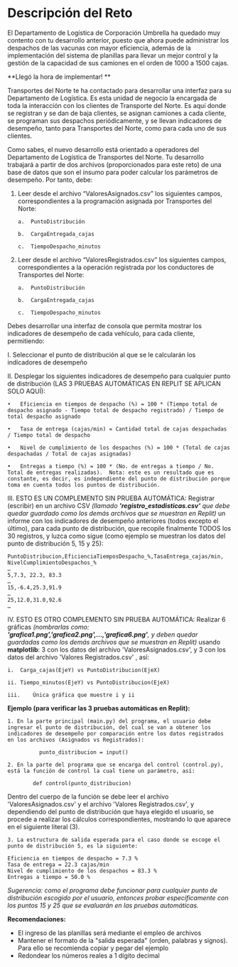 # Descripción del Reto

El Departamento de Logística de Corporación Umbrella ha quedado muy contento con tu desarrollo anterior, puesto que ahora puede administrar los despachos de las vacunas con mayor eficiencia, además de la implementación del sistema de planillas para llevar un mejor control y la gestión de la capacidad de sus camiones en el orden de 1000 a 1500 cajas.

**Llegó la hora de implementar! **

Transportes del Norte te ha contactado para desarrollar una interfaz para su Departamento de Logística. Es esta unidad de negocio la encargada de toda la interacción con los clientes de Transporte del Norte. Es aquí donde se registran y se dan de baja clientes, se asignan camiones a cada cliente, se programan sus despachos periódicamente, y se llevan indicadores de desempeño, tanto para Transportes del Norte, como para cada uno de sus clientes.

Como sabes, el nuevo desarrollo está orientado a operadores del Departamento de Logística de Transportes del Norte. Tu desarrollo trabajará a partir de dos archivos (proporcionados para este reto) de una base de datos que son el insumo para poder calcular los parámetros de desempeño. Por tanto, debe:

1.	Leer desde el archivo “ValoresAsignados.csv” los siguientes campos, correspondientes a la programación asignada por Transportes del Norte:

        a.	PuntoDistribución

        b.	CargaEntregada_cajas

        c.	TiempoDespacho_minutos

2.	Leer desde el archivo “ValoresRegistrados.csv” los siguientes campos, correspondientes a la operación registrada por los conductores de Transportes del Norte:

        a.	PuntoDistribución

        b.	CargaEntregada_cajas

        c.	TiempoDespacho_minutos

Debes desarrollar una interfaz de consola que permita mostrar los indicadores de desempeño de cada vehículo, para cada cliente, permitiendo:

  I.	Seleccionar el punto de distribución al que se le calcularán los indicadores de desempeño

  II.	Desplegar los siguientes indicadores de desempeño para cualquier punto de distribución (LAS 3 PRUEBAS AUTOMÁTICAS EN REPLIT SE APLICAN SOLO AQUÍ):
  
    •	Eficiencia en tiempos de despacho (%) = 100 * (Tiempo total de despacho asignado - Tiempo total de despacho registrado) / Tiempo de total despacho asignado 

    •	Tasa de entrega (cajas/min) = Cantidad total de cajas despachadas / Tiempo total de despacho

    •	Nivel de cumplimiento de los despachos (%) = 100 * (Total de cajas despachadas / Total de cajas asignadas) 

    •	Entregas a tiempo (%) = 100 * (No. de entregas a tiempo / No. Total de entregas realizadas).  Nota: este es un resultado que es constante, es decir, es independiente del punto de distribución porque toma en cuenta todos los puntos de distribución.

  III.	ESTO ES UN COMPLEMENTO SIN PRUEBA AUTOMÁTICA: Registrar (escribir) en un archivo CSV *(llamado **'registro_estadisticas.csv'** que debe quedar guardado como los demás archivos que se muestran en Replit)* un informe con los indicadores de desempeño anteriores (todos excepto el último), para cada punto de distribución, que recopile finalmente TODOS los 30 registros, y luzca como sigue (como ejemplo se muestran los datos del punto de distribución 5, 15 y 25):

    PuntoDistribucion,EficienciaTiemposDespacho_%,TasaEntrega_cajas/min, NivelCumplimientoDespachos_%
    …
    5,7.3, 22.3, 83.3
    …
    15,-6.4,25.3,91.9
    …
    25,12.0,31.0,92.6
    …

  IV.	ESTO ES OTRO  COMPLEMENTO SIN PRUEBA AUTOMÁTICA: Realizar 6 gráficas *(nombrarlas como: **'grafica1.png','grafica2.png',...,'grafica6.png'**, y deben quedar guardadas como los demás archivos que se muestran en Replit)* usando **matplotlib**: 3 con los datos del archivo 'ValoresAsignados.csv', y 3 con los datos del archivo 'Valores Registrados.csv' , así:

    i.	Carga_cajas(EjeY) vs PuntoDistribucion(EjeX)

    ii.	Tiempo_minutos(EjeY) vs PuntoDistribucion(EjeX)
    
    iii.	Única gráfica que muestre i y ii 

**Ejemplo (para verificar las 3 pruebas automáticas en Replit):**

    1. En la parte principal (main.py) del programa, el usuario debe ingresar el punto de distribución, del cual se van a obtener los indicadores de desempeño por comparación entre los datos registrados en los archivos (Asignados vs Registrados):

              punto_distribucion = input()  

    2. En la parte del programa que se encarga del control (control.py), está la función de control la cual tiene un parámetro, así:

            def control(punto_distribucion)
                          
Dentro del cuerpo de la función se debe leer el archivo 'ValoresAsignados.csv' y el archivo 'Valores Registrados.csv', y dependiendo del punto de distribución que haya elegido el usuario, se procede a realizar los cálculos correspondientes, mostrando lo que aparece en el siguiente literal (3).

    3. La estructura de salida esperada para el caso donde se escoge el punto de distribución 5, es la siguiente:

    Eficiencia en tiempos de despacho = 7.3 %
    Tasa de entrega = 22.3 cajas/min
    Nivel de cumplimiento de los despachos = 83.3 %
    Entregas a tiempo = 50.0 %

*Sugerencia: como el programa debe funcionar para cualquier punto de distribución escogido por el usuario, entonces probar específicamente con los puntos 15 y 25 que se evaluarán en las pruebas automáticas.*



**Recomendaciones:**
- El ingreso de las planillas será mediante el empleo de archivos
- Mantener el formato de la "salida esperada" (orden, palabras y signos). Para ello se recomienda copiar y pegar del ejemplo
- Redondear los números reales a 1 dígito decimal